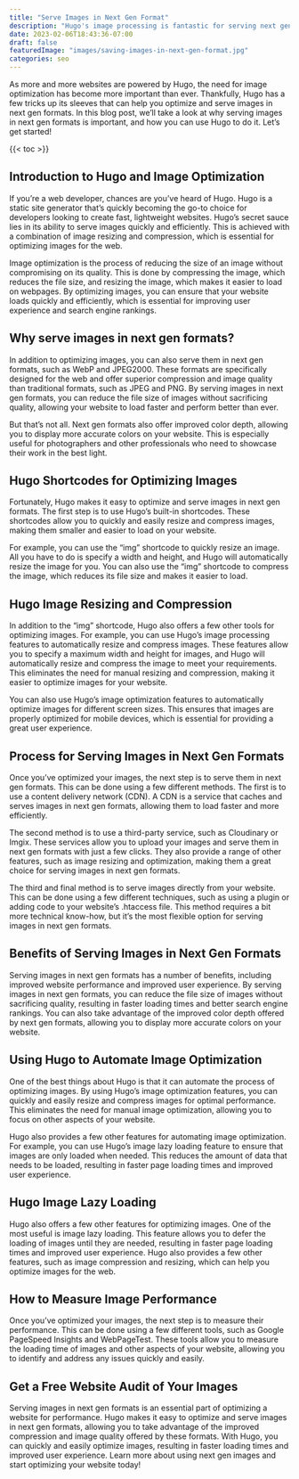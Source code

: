 ```yaml
---
title: "Serve Images in Next Gen Format"
description: "Hugo's image processing is fantastic for serving next gen images. Images that load fast are essential."
date: 2023-02-06T18:43:36-07:00
draft: false
featuredImage: "images/saving-images-in-next-gen-format.jpg"
categories: seo
---
```


As more and more websites are powered by Hugo, the need for image optimization has become more important than ever. Thankfully, Hugo has a few tricks up its sleeves that can help you optimize and serve images in next gen formats. In this blog post, we’ll take a look at why serving images in next gen formats is important, and how you can use Hugo to do it. Let’s get started!

{{< toc >}}

## Introduction to Hugo and Image Optimization
If you’re a web developer, chances are you’ve heard of Hugo. Hugo is a static site generator that’s quickly becoming the go-to choice for developers looking to create fast, lightweight websites. Hugo’s secret sauce lies in its ability to serve images quickly and efficiently. This is achieved with a combination of image resizing and compression, which is essential for optimizing images for the web.

Image optimization is the process of reducing the size of an image without compromising on its quality. This is done by compressing the image, which reduces the file size, and resizing the image, which makes it easier to load on webpages. By optimizing images, you can ensure that your website loads quickly and efficiently, which is essential for improving user experience and search engine rankings.

## Why serve images in next gen formats?
In addition to optimizing images, you can also serve them in next gen formats, such as WebP and JPEG2000. These formats are specifically designed for the web and offer superior compression and image quality than traditional formats, such as JPEG and PNG. By serving images in next gen formats, you can reduce the file size of images without sacrificing quality, allowing your website to load faster and perform better than ever.

But that’s not all. Next gen formats also offer improved color depth, allowing you to display more accurate colors on your website. This is especially useful for photographers and other professionals who need to showcase their work in the best light.

## Hugo Shortcodes for Optimizing Images
Fortunately, Hugo makes it easy to optimize and serve images in next gen formats. The first step is to use Hugo’s built-in shortcodes. These shortcodes allow you to quickly and easily resize and compress images, making them smaller and easier to load on your website.

For example, you can use the “img” shortcode to quickly resize an image. All you have to do is specify a width and height, and Hugo will automatically resize the image for you. You can also use the “img” shortcode to compress the image, which reduces its file size and makes it easier to load.

## Hugo Image Resizing and Compression
In addition to the “img” shortcode, Hugo also offers a few other tools for optimizing images. For example, you can use Hugo’s image processing features to automatically resize and compress images. These features allow you to specify a maximum width and height for images, and Hugo will automatically resize and compress the image to meet your requirements. This eliminates the need for manual resizing and compression, making it easier to optimize images for your website.

You can also use Hugo’s image optimization features to automatically optimize images for different screen sizes. This ensures that images are properly optimized for mobile devices, which is essential for providing a great user experience.

## Process for Serving Images in Next Gen Formats
Once you’ve optimized your images, the next step is to serve them in next gen formats. This can be done using a few different methods. The first is to use a content delivery network (CDN). A CDN is a service that caches and serves images in next gen formats, allowing them to load faster and more efficiently.

The second method is to use a third-party service, such as Cloudinary or Imgix. These services allow you to upload your images and serve them in next gen formats with just a few clicks. They also provide a range of other features, such as image resizing and optimization, making them a great choice for serving images in next gen formats.

The third and final method is to serve images directly from your website. This can be done using a few different techniques, such as using a plugin or adding code to your website’s .htaccess file. This method requires a bit more technical know-how, but it’s the most flexible option for serving images in next gen formats.

## Benefits of Serving Images in Next Gen Formats
Serving images in next gen formats has a number of benefits, including improved website performance and improved user experience. By serving images in next gen formats, you can reduce the file size of images without sacrificing quality, resulting in faster loading times and better search engine rankings. You can also take advantage of the improved color depth offered by next gen formats, allowing you to display more accurate colors on your website.

## Using Hugo to Automate Image Optimization
One of the best things about Hugo is that it can automate the process of optimizing images. By using Hugo’s image optimization features, you can quickly and easily resize and compress images for optimal performance. This eliminates the need for manual image optimization, allowing you to focus on other aspects of your website.

Hugo also provides a few other features for automating image optimization. For example, you can use Hugo’s image lazy loading feature to ensure that images are only loaded when needed. This reduces the amount of data that needs to be loaded, resulting in faster page loading times and improved user experience.

## Hugo Image Lazy Loading
Hugo also offers a few other features for optimizing images. One of the most useful is image lazy loading. This feature allows you to defer the loading of images until they are needed, resulting in faster page loading times and improved user experience. Hugo also provides a few other features, such as image compression and resizing, which can help you optimize images for the web.

## How to Measure Image Performance
Once you’ve optimized your images, the next step is to measure their performance. This can be done using a few different tools, such as Google PageSpeed Insights and WebPageTest. These tools allow you to measure the loading time of images and other aspects of your website, allowing you to identify and address any issues quickly and easily.

## Get a Free Website Audit of Your Images
Serving images in next gen formats is an essential part of optimizing a website for performance. Hugo makes it easy to optimize and serve images in next gen formats, allowing you to take advantage of the improved compression and image quality offered by these formats. With Hugo, you can quickly and easily optimize images, resulting in faster loading times and improved user experience. Learn more about using next gen images and start optimizing your website today!